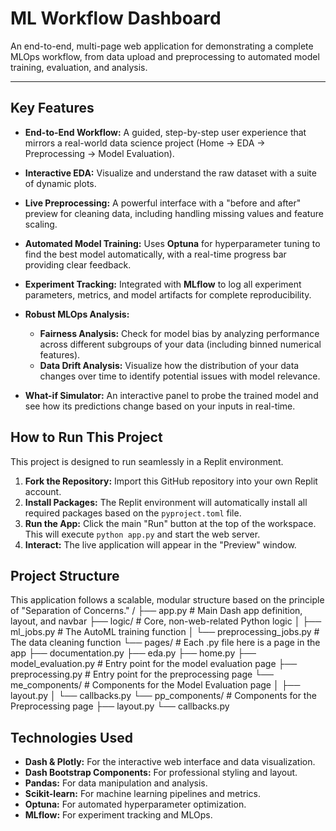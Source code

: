 # ML Workflow Dashboard

An end-to-end, multi-page web application for demonstrating a complete MLOps workflow, from data upload and preprocessing to automated model training, evaluation, and analysis.

---

## Key Features

*   **End-to-End Workflow:** A guided, step-by-step user experience that mirrors a real-world data science project (Home -> EDA -> Preprocessing -> Model Evaluation).

*   **Interactive EDA:** Visualize and understand the raw dataset with a suite of dynamic plots.

*   **Live Preprocessing:** A powerful interface with a "before and after" preview for cleaning data, including handling missing values and feature scaling.

*   **Automated Model Training:** Uses **Optuna** for hyperparameter tuning to find the best model automatically, with a real-time progress bar providing clear feedback.

*   **Experiment Tracking:** Integrated with **MLflow** to log all experiment parameters, metrics, and model artifacts for complete reproducibility.

*   **Robust MLOps Analysis:**
    *   **Fairness Analysis:** Check for model bias by analyzing performance across different subgroups of your data (including binned numerical features).
    *   **Data Drift Analysis:** Visualize how the distribution of your data changes over time to identify potential issues with model relevance.

*   **What-if Simulator:** An interactive panel to probe the trained model and see how its predictions change based on your inputs in real-time.

## How to Run This Project

This project is designed to run seamlessly in a Replit environment.

1.  **Fork the Repository:** Import this GitHub repository into your own Replit account.
2.  **Install Packages:** The Replit environment will automatically install all required packages based on the `pyproject.toml` file.
3.  **Run the App:** Click the main "Run" button at the top of the workspace. This will execute `python app.py` and start the web server.
4.  **Interact:** The live application will appear in the "Preview" window.

## Project Structure

This application follows a scalable, modular structure based on the principle of "Separation of Concerns."
/
├── app.py # Main Dash app definition, layout, and navbar
├── logic/ # Core, non-web-related Python logic
│ ├── ml_jobs.py # The AutoML training function
│ └── preprocessing_jobs.py # The data cleaning function
└── pages/ # Each .py file here is a page in the app
├── documentation.py
├── eda.py
├── home.py
├── model_evaluation.py # Entry point for the model evaluation page
├── preprocessing.py # Entry point for the preprocessing page
└── me_components/ # Components for the Model Evaluation page
│ ├── layout.py
│ └── callbacks.py
└── pp_components/ # Components for the Preprocessing page
├── layout.py
└── callbacks.py


## Technologies Used

*   **Dash & Plotly:** For the interactive web interface and data visualization.
*   **Dash Bootstrap Components:** For professional styling and layout.
*   **Pandas:** For data manipulation and analysis.
*   **Scikit-learn:** For machine learning pipelines and metrics.
*   **Optuna:** For automated hyperparameter optimization.
*   **MLflow:** For experiment tracking and MLOps.